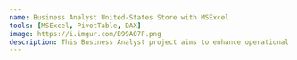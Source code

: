 ```yaml
---
name: Business Analyst United-States Store with MSExcel
tools: [MSExcel, PivotTable, DAX]
image: https://i.imgur.com/B99AO7F.png
description: This Business Analyst project aims to enhance operational efficiency and profitability for a US-based store through the strategic application of MS Excel
---
```


